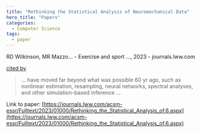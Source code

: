 ```yaml
---
title: "Rethinking the Statistical Analysis of Neuromechanical Data"
hero_title: "Papers"
categories:
  - Computer Science
tags:
  - paper
---
```

RD Wilkinson, MR Mazzo… - Exercise and sport …, 2023 - journals.lww.com

[cited by](https://scholar.google.com/scholar?cites=10865944781745749225&as_sdt=5,44&sciodt=0,44&hl=en&num=20)

>… have moved far beyond what was possible 60 yr ago, such as nonlinear estimation, resampling, neural networks, spectral analyses, and other simulation-based inference …

Link to paper: [https://journals.lww.com/acsm-essr/Fulltext/2023/01000/Rethinking_the_Statistical_Analysis_of.6.aspx](https://journals.lww.com/acsm-essr/Fulltext/2023/01000/Rethinking_the_Statistical_Analysis_of.6.aspx)
